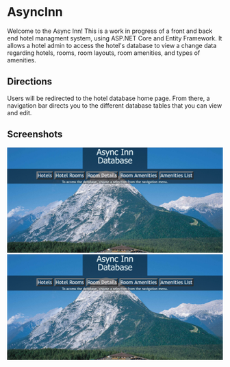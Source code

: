 # AsyncInn
Welcome to the Async Inn! This is a work in progress of a front and back end hotel managment system, using ASP.NET Core and Entity Framework. It allows a hotel admin to access the hotel's database to view a change data regarding hotels, rooms, room layouts, room amenities, and types of amenities.

## Directions
Users will be redirected to the hotel database home page. From there, a navigation bar directs you to the different database tables that you can view and edit.

## Screenshots
![home](https://github.com/mbgoseco/AsyncInn/blob/master/assets/home.PNG)
![database](https://github.com/mbgoseco/AsyncInn/blob/master/assets/home.PNG)

